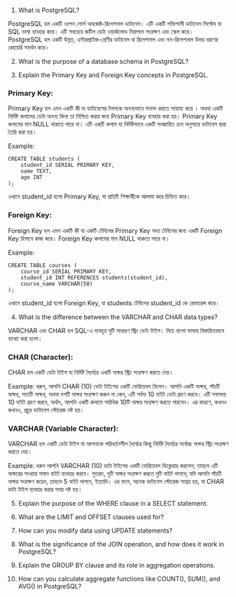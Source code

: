 1. What is PostgreSQL?

PostgreSQL হল একটি ওপেন সোর্স অবজেক্ট-রিলেশনাল ডাটাবেস। এটি একটি শক্তিশালী ডাটাবেস সিস্টেম যা SQL ভাষা ব্যবহার করে। এটি সবচেয়ে জটিল ডেটা ওয়ার্কলোড নিরাপদে সংরক্ষণ এবং স্কেল করে। PostgreSQL হল একটি উন্নত, এন্টারপ্রাইজ-শ্রেণীর ডাটাবেস যা রিলেশনাল এবং নন-রিলেশনাল উভয় ধরণের কোয়েরি সমর্থন করে।

2. What is the purpose of a database schema in PostgreSQL?

3. Explain the Primary Key and Foreign Key concepts in PostgreSQL.

### Primary Key: 
Primary Key হল এমন একটি কী যা ডাটাবেসের টপলকে অনন্যভাবে সনাক্ত করতে সাহায্য করে । অথবা একটি নির্দিষ্ট কলামের ডেটা অনন্য কিনা তা নিশ্চিত করার জন্য  Primary Key ব্যবহার করা হয়। Primary Key কলামের মান NULL থাকতে পারে না। এটি একটি কলাম যা নির্দিষ্টভাবে একটি সংজ্ঞায়িত ক্রম অনুসারে ডাটাবেস দ্বারা তৈরি করা হয়।

Example: 
```
CREATE TABLE students (
    student_id SERIAL PRIMARY KEY,
    name TEXT,
    age INT
);

```
এখানে student_id হলো Primary Key, যা প্রতিটি শিক্ষার্থীকে আলাদা করে চিহ্নিত করে।

### Foreign Key:
Foreign Key হল এমন একটি কী যা একটি টেবিলের Primary Key অন্য টেবিলের জন্য একটি Foreign Key হিসাবে কাজ করে। Foreign Key কলামের মান NULL থাকতে পারে না।

Example:
```
CREATE TABLE courses (
    course_id SERIAL PRIMARY KEY,
    student_id INT REFERENCES students(student_id),
    course_name VARCHAR(50)
);

```
এখানে student_id হলো Foreign Key, যা students টেবিলের student_id কে রেফারেন্স করে।

4. What is the difference between the VARCHAR and CHAR data types?

VARCHAR এবং CHAR হল SQL-এ ব্যবহৃত দুটি সাধারণ স্ট্রিং ডেটা টাইপ। নিচে বাংলা ভাষায় বিস্তারিতভাবে ব্যাখ্যা করা হলো।

### CHAR (Character): 
CHAR হল একটি ডেটা টাইপ যা নির্দিষ্ট দৈর্ঘ্যের একটি অক্ষর স্ট্রিং সংরক্ষণ করতে দেয়।

Example:
ধরুন, আপনি CHAR (10) ডেটা টাইপের একটি ভেরিয়েবল নিলেন। আপনি একটি অক্ষর, পাঁচটি অক্ষর, সাতটি অক্ষর, অথবা দশটি অক্ষর সংরক্ষণ করুন না কেন, এটি সর্বদা 10 বাইট ডেটা গ্রহণ করবে। এটি সবসময় 10 বাইট গ্রহণ করবে, অর্থাৎ, আপনি একটি কলামে সর্বাধিক 10টি অক্ষর সংরক্ষণ করতে পারবেন। এর কারণে, কখনও কখনও, প্রচুর ডাটাবেস স্টোরেজ নষ্ট হয়।

### VARCHAR (Variable Character): 
VARCHAR হল একটি ডেটা টাইপ যা আপনাকে পরিবর্তনশীল দৈর্ঘ্যের কিন্তু নির্দিষ্ট দৈর্ঘ্যের সর্বোচ্চ অক্ষর স্ট্রিং সংরক্ষণ করতে দেয়।

Example:
ধরুন আপনি VARCHAR (10) ডাটা টাইপের একটি ভেরিয়েবল ডিক্লেয়ার করলেন; তাহলে এটি অক্ষরের সংখ্যার সমান বাইট ব্যবহার করবে। সুতরাং, দুটি অক্ষর সংরক্ষণ করতে দুটি বাইট লাগবে; যদি আপনি পাঁচটি অক্ষর সংরক্ষণ করেন, তাহলে 5 বাইট লাগবে, ইত্যাদি। এর ফলে, অনেক ডাটাবেস স্টোরেজ সাশ্রয় হয়, যা CHAR ডাটা টাইপ ব্যবহার করার সময় নষ্ট হয়।

5. Explain the purpose of the WHERE clause in a SELECT statement.

6. What are the LIMIT and OFFSET clauses used for?

7. How can you modify data using UPDATE statements?

8. What is the significance of the JOIN operation, and how does it work in PostgreSQL?

9. Explain the GROUP BY clause and its role in aggregation operations.

10. How can you calculate aggregate functions like COUNT(), SUM(), and AVG() in PostgreSQL?